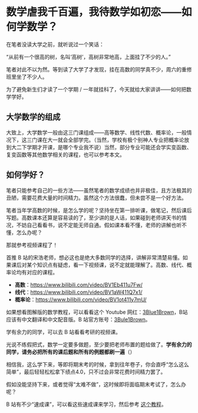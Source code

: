 # 数学虐我千百遍，我待数学如初恋——如何学数学？

在笔者没读大学之前，就听说过一个笑话：

“从前有一个很高的树，名叫‘高树’，高树非常地高，上面挂了不少的人。”

笔者对此不以为然。等到读了大学了才发现，挂在高数的同学真不少，周六的重修班里坐了不少人。

为了避免新生们才读了一个学期 / 一年就挂科了，今天就给大家讲讲——如何把数学学好。

## 大学数学的组成

大致上，大学数学一般由这三门课组成——高等数学、线性代数、概率论，一般情况下，这三门课在大一就会全部学完。（当然，学校有极个别神人专业把概率论放到大二下学期才开课，是哪个专业我不说）当然，部分专业可能还会学实变函数、复变函数等其他数学相关的课程，也可以参考本文。

## 如何学好？

笔者只能参考自己的一些方法——虽然笔者的数学成绩也并非极佳，且方法极其的丑陋，需要花费大量的时间精力。虽然这个方法很蠢，但未尝不是一个好方法。

笔者当年学高数的时候，是怎么学的呢？坚持坐在第一排听课，做笔记，然后课后写题。高数课本还算是容易读的了，至少讲的是人话，如果碰到老师讲天书的情况，不妨自己看看书，说不定能无师自通。假如课本看不懂，老师的讲解也听不懂，怎么办呢？

那就参考视频课程了！

首推 B 站的宋浩老师，想必这也是绝大多数同学的选择，讲解非常清楚易懂。如果课后对某个知识点有疑虑，看一下视频课，说不定就能理解了。高数、线代、概率论均有对应的课程。

+ **高数**：https://www.bilibili.com/video/BV1Eb411u7Fw/
+ **线代**：https://www.bilibili.com/video/BV1aW411Q7x1/
+ **概率论**：https://www.bilibili.com/video/BV1ot411y7mU/

如果想看图解版的数学教程，可以看看这个 Youtube 网红：[3Blue1Brown](https://www.youtube.com/@3blue1brown)，B站应该有中文翻译和中文配音版。B 站官方账号：[3Bule1Brown](https://space.bilibili.com/88461692)。

学有余力的同学，可以去 B 站看看考研的视频课。

光说不练假把式，数学一定要多做题，至少要把老师布置的题给做了。**学有余力的同学，请务必把所有的课后题和所有的例题都刷一遍**（）

相信我，这么学下来，等即将期末考的时候，拿到往年卷子，你会直呼“怎么这么简单”，最后轻轻松松拿下绩点4.0，只不过会非常花费时间精力罢了。

假如没能坚持下来，或者觉得“太难不做”，这时候即将面临期末考试了，怎么办呢？

B 站有不少“速成课”，可以看这些速成课来学习，然后参考 [这个教程](/courses/exam)。